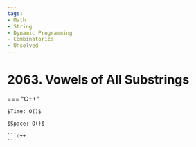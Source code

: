 ```yaml
---
tags:
- Math
- String
- Dynamic Programming
- Combinatorics
- Unsolved
---
```



# 2063. Vowels of All Substrings

=== "C++"

    $Time: O()$

    $Space: O()$

    ```c++
    ```